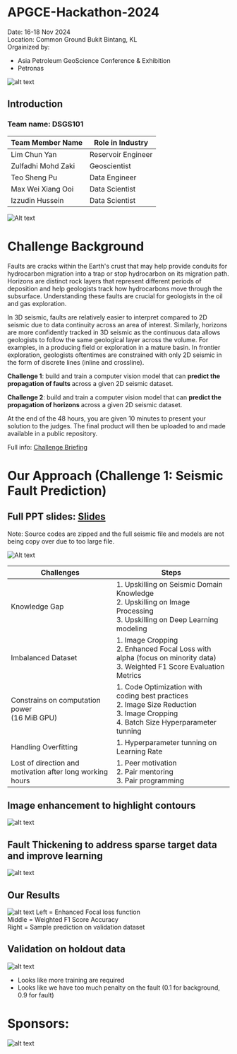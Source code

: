 # APGCE-Hackathon-2024
Date: 16-18 Nov 2024  <br>
Location: Common Ground Bukit Bintang, KL <br>
Orgainized by: 
- Asia Petroleum GeoScience Conference & Exhibition 
- Petronas 

![alt text](archive/schedule.png)

## Introduction
### Team name: DSGS101

|Team Member Name| Role in Industry | 
| -------------- | ----- |
| Lim Chun Yan | Reservoir Engineer |
| Zulfadhi Mohd Zaki | Geoscientist |
| Teo Sheng Pu | Data Engineer |
| Max Wei Xiang Ooi | Data Scientist |
| Izzudin Hussein | Data Scientist |

![Alt text](img/3.team5.jpeg)

# Challenge Background 
Faults are cracks within the Earth's crust that may help provide conduits for hydrocarbon migration into a trap or stop hydrocarbon on its migration path. Horizons are distinct rock layers that represent different periods of deposition and help geologists track how hydrocarbons move through the subsurface. Understanding these faults are crucial for geologists in the oil and gas exploration.

In 3D seismic, faults are relatively easier to interpret compared to 2D seismic due to data continuity across an area of interest. Similarly, horizons are more confidently tracked in 3D seismic as the continuous data allows geologists to follow the same geological layer across the volume. For examples, in a producing field or exploration in a mature basin. In frontier exploration, geologists oftentimes are constrained with only 2D seismic in the form of discrete lines (inline and crossline).

<b>Challenge 1</b>: build and train a computer vision model that can <b> predict the propagation of faults </b> across a given 2D seismic dataset.

<b>Challenge 2</b>: build and train a computer vision model that can <b> predict the propagation of horizons </b> across a given 2D seismic dataset.

At the end of the 48 hours, you are given 10 minutes to present your solution to the judges. The final product will then be uploaded to and made available in a public repository. 

Full info: 
[Challenge Briefing](/starter_pack/GeoHackathon%202024%20Challenge%20Brief.pdf)

# Our Approach (Challenge 1: Seismic Fault Prediction)
## Full PPT slides: [Slides](/DSGS_101.pdf)
Note: Source codes are zipped and the full seismic file and models are not being copy over due to too large file. 

![Alt text](archive/Methodology.JPG "Title")

| Challenges | Steps  |
| ---------- | -----  |
| Knowledge Gap | 1. Upskilling on Seismic Domain Knowledge <br> 2. Upskilling on Image Processing <br> 3. Upskilling on Deep Learning modeling |
| Imbalanced Dataset |1. Image Cropping <br> 2. Enhanced Focal Loss with alpha (focus on minority data) <br> 3. Weighted F1 Score Evaluation Metrics |
| Constrains on computation power <br> (16 MiB GPU) | 1. Code Optimization with coding best practices <br> 2. Image Size Reduction  <br> 3. Image Cropping  <br> 4. Batch Size Hyperparameter tunning|
| Handling Overfitting | 1. Hyperparameter tunning on Learning Rate | 
| Lost of direction and motivation after long working hours | 1. Peer motivation <br> 2. Pair mentoring <br> 3. Pair programming |

## Image enhancement to highlight contours 
![alt text](archive/image%20enhancement.png)

## Fault Thickening to address sparse target data and improve learning
![alt text](archive/fault%20thickening.png)

## Our Results
![alt text](archive/training%20results.png)
Left = Enhanced Focal loss function  <br>
Middle = Weighted F1 Score Accuracy <br>
Right = Sample prediction on validation dataset  <br>

## Validation on holdout data
![alt text](archive/holdout_data.png)
- Looks like more training are required 
- Looks like we have too much penalty on the fault (0.1 for background, 0.9 for fault)


# Sponsors: 
![alt text](archive/WhatsApp%20Image%202024-11-17%20at%2008.25.54.jpeg)
